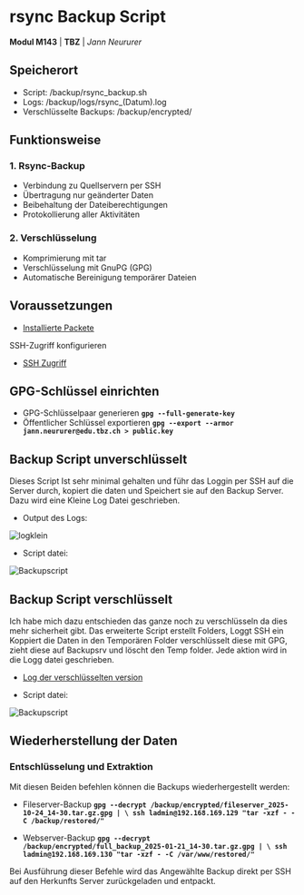 # rsync Backup Script

**Modul M143** | **TBZ** | *Jann Neururer*


## Speicherort

- Script: /backup/rsync_backup.sh
- Logs: /backup/logs/rsync_(Datum).log
- Verschlüsselte Backups: /backup/encrypted/

## Funktionsweise

### 1. Rsync-Backup

- Verbindung zu Quellservern per SSH
- Übertragung nur geänderter Daten
- Beibehaltung der Dateiberechtigungen
- Protokollierung aller Aktivitäten

### 2. Verschlüsselung

- Komprimierung mit tar
- Verschlüsselung mit GnuPG (GPG)
- Automatische Bereinigung temporärer Dateien

## Voraussetzungen
- [Installierte Packete](Umsetzung.md#installierte-packages)

SSH-Zugriff konfigurieren
- [SSH Zugriff](Umsetzung.md#ssh-keys-generieren)

## GPG-Schlüssel einrichten

- GPG-Schlüsselpaar generieren
**`gpg --full-generate-key`**
- Öffentlicher Schlüssel exportieren 
**`gpg --export --armor jann.neururer@edu.tbz.ch > public.key`**

## Backup Script unverschlüsselt
Dieses Script Ist sehr minimal gehalten und führ das Loggin per SSH auf die Server durch, kopiert die daten und Speichert sie auf den Backup Server. Dazu wird eine Kleine Log Datei geschrieben.
- Output des Logs:

![logklein](https://raw.githubusercontent.com/Jann08/M143_nfs-apache-backup/main/imgs/sentproof.png)

- Script datei:

![Backupscript](https://raw.githubusercontent.com/Jann08/M143_nfs-apache-backup/main/imgs/Backupscript.png)


## Backup Script verschlüsselt
Ich habe mich dazu entschieden das ganze noch zu verschlüsseln da dies mehr sicherheit gibt. Das erweiterte Script erstellt Folders, Loggt SSH ein Koppiert die Daten in den Temporären Folder verschlüsselt diese mit GPG, zieht diese auf Backupsrv und löscht den Temp folder. Jede aktion wird in die Logg datei geschrieben.
- [Log der verschlüsselten version](rsync_2025-10-24_11-53.log)

- Script datei:

![Backupscript](https://raw.githubusercontent.com/Jann08/M143_nfs-apache-backup/main/imgs/Scriptbackupfull.png)

## Wiederherstellung der Daten

### Entschlüsselung und Extraktion

Mit diesen Beiden befehlen können die Backups wiederhergestellt werden: 

- Fileserver-Backup
**`gpg --decrypt /backup/encrypted/fileserver_2025-10-24_14-30.tar.gz.gpg | \
ssh ladmin@192.168.169.129 "tar -xzf - -C /backup/restored/"`**

- Webserver-Backup
**`gpg --decrypt /backup/encrypted/full_backup_2025-01-21_14-30.tar.gz.gpg | \
ssh ladmin@192.168.169.130 "tar -xzf - -C /var/www/restored/"`**

Bei Ausführung dieser Befehle wird das Angewählte Backup direkt per SSH auf den Herkunfts Server zurückgeladen und entpackt.
